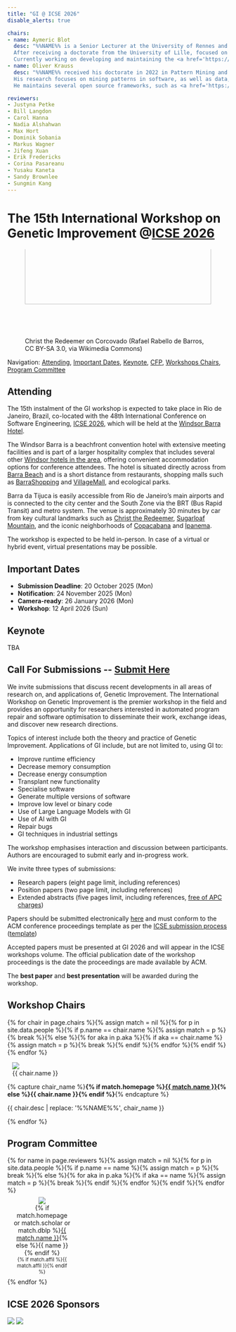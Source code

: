 ```yaml
---
title: "GI @ ICSE 2026"
disable_alerts: true

chairs:
- name: Aymeric Blot
  desc: "%%NAME%% is a Senior Lecturer at the University of Rennes and a member of the IRISA research centre in the joint Inria/IRISA DiverSE team.
  After receiving a doctorate from the University of Lille, focused on automated algorithm design for multi-objective combinatorial optimisation, they moved to University College London to work on software specialization using genetic improvement.
  Currently working on developing and maintaining the <a href='https://github.com/bloa/magpie'>Magpie</a> automated software improvement framework."
- name: Oliver Krauss
  desc: "%%NAME%% received his doctorate in 2022 in Pattern Mining and Genetic Improvement in Compilers and Interpeters.
  His research focuses on mining patterns in software, as well as data, to improve runtime performance and energy consumption.
  He maintains several open source frameworks, such as <a href='https://amaru.dev'>Amaru</a>."

reviewers:
- Justyna Petke
- Bill Langdon
- Carol Hanna
- Nadia Alshahwan
- Max Hort
- Dominik Sobania
- Markus Wagner
- Jifeng Xuan
- Erik Fredericks
- Corina Pasareanu
- Yusaku Kaneta
- Sandy Brownlee
- Sungmin Kang
---
```


# The 15th International Workshop on Genetic Improvement @[ICSE 2026](https://conf.researchr.org/home/icse-2026)


<figure class="figure">
  <div style="height: 200px; overflow: hidden;">
    <img class="figure-img img-fluid" src="https://upload.wikimedia.org/wikipedia/commons/9/98/Cidade_Maravilhosa.jpg" style="width: 100%; margin-top: -75px;">
  </div>
  <figcaption class="figure-caption text-right">Christ the Redeemer on Corcovado (Rafael Rabello de Barros, CC BY-SA 3.0, via Wikimedia Commons)</figcaption>
</figure>

Navigation: [Attending](#attending), [Important Dates](#important-dates), [Keynote](#keynote), [CFP](#CFP), [Workshops Chairs](#chairs), [Program Committee](#PC)

## Attending

The 15th instalment of the GI workshop is expected to take place in Rio de Janeiro, Brazil, co-located with the 48th International Conference on Software Engineering, [ICSE 2026](https://conf.researchr.org/home/icse-2026), which will be held at the [Windsor Barra Hotel](https://windsorhoteis.com/hotel/windsor-oceanico/?l=EN).

The Windsor Barra is a beachfront convention hotel with extensive meeting facilities and is part of a larger hospitality complex that includes several other [Windsor hotels in the area](https://windsorhoteis.com/hotel/windsor-oceanico/?l=EN), offering convenient accommodation options for conference attendees.
The hotel is situated directly across from [Barra Beach](https://maps.app.goo.gl/XZmVHtxg2z5Bo4HJ7) and is a short distance from restaurants, shopping malls such as [BarraShopping](https://www.barrashopping.com.br/) and [VillageMall](https://www.shoppingvillagemall.com.br/), and ecological parks.

Barra da Tijuca is easily accessible from Rio de Janeiro’s main airports and is connected to the city center and the South Zone via the BRT (Bus Rapid Transit) and metro system.
The venue is approximately 30 minutes by car from key cultural landmarks such as [Christ the Redeemer](https://www.paineirascorcovado.com.br/cristo-redentor/?lang=en), [Sugarloaf Mountain](https://www.bondinho.com.br/en), and the iconic neighborhoods of [Copacabana](https://maps.app.goo.gl/5LHa76G6ax6uBMMz6) and [Ipanema](https://maps.app.goo.gl/KTVBU975GMDo42Sx9).

The workshop is expected to be held in-person.
In case of a virtual or hybrid event, virtual presentations may be possible.


## Important Dates

- **Submission Deadline**: 20 October 2025 (Mon)
- **Notification**: 24 November 2025 (Mon)
- **Camera-ready**: 26 January 2026 (Mon)
- **Workshop**: 12 April 2026 (Sun)


## Keynote

TBA


## <a name="CFP"></a> Call For Submissions -- [Submit Here](https://icse2026-gi.hotcrp.com/)

We invite submissions that discuss recent developments in all areas of research on, and applications of, Genetic Improvement.
The International Workshop on Genetic Improvement is the premier workshop in the field and provides an opportunity for researchers interested in automated program repair and software optimisation to disseminate their work, exchange ideas, and discover new research directions.

Topics of interest include both the theory and practice of Genetic Improvement.
Applications of GI include, but are not limited to, using GI to:
- Improve runtime efficiency
- Decrease memory consumption
- Decrease energy consumption
- Transplant new functionality
- Specialise software
- Generate multiple versions of software
- Improve low level or binary code
- Use of Large Language Models with GI
- Use of AI with GI
- Repair bugs
- GI techniques in industrial settings

The workshop emphasises interaction and discussion between participants.  
Authors are encouraged to submit early and in-progress work.

We invite three types of submissions:
- Research papers (eight page limit, including references)
- Position papers (two page limit, including references)
- Extended abstracts (five pages limit, including references, [free of APC charges](https://libraries.acm.org/acmopen/article-types))

Papers should be submitted electronically [here](https://icse2026-gi.hotcrp.com/) and must conform to the ACM conference proceedings template as per the [ICSE submission process](https://conf.researchr.org/track/icse-2026/icse-2026-research-track) ([template](https://www.acm.org/publications/proceedings-template))


Accepted papers must be presented at GI 2026 and will appear in the ICSE workshops volume.
The official publication date of the workshop proceedings is the date the proceedings are made available by ACM.


The **<i class="fa-solid fa-award"></i> best paper** and **<i class="fa-solid fa-award"></i> best presentation** will be awarded during the workshop.


## <a name="chairs"></a> Workshop Chairs

{% for chair in page.chairs %}{% assign match = nil %}{% for p in site.data.people %}{% if p.name == chair.name %}{% assign match = p %}{% break %}{% else %}{% for aka in p.aka %}{% if aka == chair.name %}{% assign match = p %}{% break %}{% endif %}{% endfor %}{% endif %}{% endfor %}
<figure class="figure float-left" style="width:150px; margin: auto 0.8em;">
  <div class="float-right">
    <img class="figure-img rounded img-thumbnail" style="max-width: 150px; max-height: 150px;" src="{{ match.img | relative_url }}" onerror="this.onerror=null; this.src='{{ "/profile_images/blank.jpg" | relative_url }}'">
    <figcaption class="figure-caption text-right">{{ chair.name }}</figcaption>
  </div>
</figure>

{% capture chair_name %}<b>{% if match.homepage %}<a href="{{ match.homepage }}">{{ match.name }}</a>{% else %}{{ chair.name }}{% endif %}</b>{% endcapture %}
<p class="clearfix">
  {{ chair.desc | replace: '%%NAME%%', chair_name }}
</p>
{% endfor %}

## <a name="PC"></a> Program Committee

<div class="row justify-content-around">
{% for name in page.reviewers %}{% assign match = nil %}{% for p in site.data.people %}{% if p.name == name %}{% assign match = p %}{% break %}{% else %}{% for aka in p.aka %}{% if aka == name %}{% assign match = p %}{% break %}{% endif %}{% endfor %}{% endif %}{% endfor %}
<figure class="figure" style="text-align: center; margin: 0.5em 1em; width: 130px;">
  <img class="figure-img rounded img-thumbnail" style="max-width: 125px; max-height: 150px;" src="{{ match.img | relative_url }}" onerror="this.onerror=null; this.src='{{ "/profile_images/blank.jpg" | relative_url }}'" />
  <figcaption class="figure-caption">{% if match.homepage or match.scholar or match.dblp %}<a href="{{ match.homepage | default:  match.scholar | default:  match.dblp }}">{{ match.name }}</a>{% else %}{{ name }}{% endif %}</figcaption>
  <figcaption style="font-size: 80%;">{% if match.affil %}{{ match.affil }}{% endif %}</figcaption>
</figure>{% endfor %}
</div>

## ICSE 2026 Sponsors

<img class="figure-img rounded img-thumbnail" style="max-width: 50%; max-height: 10em" src="https://www.sigsoft.org/resources/images/sigsoft.png" />
<img class="figure-img rounded img-thumbnail" style="max-width: 50%; max-height: 10em" src="https://ieeecs-media.computer.org/tc-media/sites/27/2022/04/09191956/TCSE-color-resized.jpg" />
